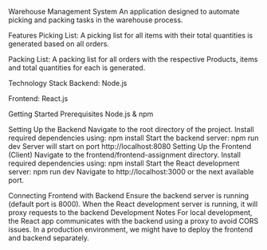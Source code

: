 Warehouse Management System
An application designed to automate picking and packing tasks in the warehouse process.

Features
Picking List: A picking list for all items with their total quantities is generated based on all orders.

Packing List: A packing list for all orders with the respective Products, items and total quantities for each is generated.

Technology Stack
Backend: Node.js

Frontend: React.js

Getting Started
Prerequisites
Node.js & npm

Setting Up the Backend
Navigate to the root directory of the project.
Install required dependencies using: npm install
Start the backend server: npm run dev
Server will start on port http://localhost:8080
Setting Up the Frontend (Client)
Navigate to the frontend/frontend-assignment directory.
Install required dependencies using: npm install
Start the React development server: npm run dev
Navigate to http://localhost:3000 or the next available port.

Connecting Frontend with Backend
Ensure the backend server is running (default port is 8000). When the React development server is running, it will proxy requests to the backend
Development Notes
For local development, the React app communicates with the backend using a proxy to avoid CORS issues.
In a production environment, we might have to deploy the frontend and backend separately.
